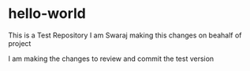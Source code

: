 # hello-world
This is a Test Repository
I am Swaraj making this changes on beahalf of project

I am making the changes to review and commit the test version
